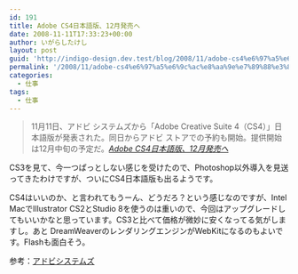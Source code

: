 ```yaml
---
id: 191
title: Adobe CS4日本語版、12月発売へ
date: 2008-11-11T17:33:23+00:00
author: いがらしたけし
layout: post
guid: 'http://indigo-design.dev.test/blog/2008/11/adobe-cs4%e6%97%a5%e6%9c%ac%e8%aa%9e%e7%89%88%e3%80%8112%e6%9c%88%e7%99%ba%e5%a3%b2%e3%81%b8/'
permalink: '/2008/11/adobe-cs4%e6%97%a5%e6%9c%ac%e8%aa%9e%e7%89%88%e3%80%8112%e6%9c%88%e7%99%ba%e5%a3%b2%e3%81%b8/'
categories:
  - 仕事
tags:
  - 仕事
---
```

<blockquote cite="http://ascii.jp/elem/000/000/187/187499/">11月11日、アドビ システムズから「Adobe Creative Suite 4（CS4）」日本語版が発表された。同日からアドビ ストアでの予約も開始。提供開始は12月中旬の予定だ。<cite><a href="http://ascii.jp/elem/000/000/187/187499/">Adobe CS4日本語版、12月発売へ</a></cite></blockquote><p>CS3を見て、今一つぱっとしない感じを受けたので、Photoshop以外導入を見送ってきたわけですが、ついにCS4日本語版も出るようです。</p><p>CS4はいいのか、と言われてもうーん、どうだろ？という感じなのですが、Intel MacでIllustrator CS2とStudio 8を使うのは重いので、今回はアップグレードしてもいいかなと思っています。CS3と比べて価格が微妙に安くなってる気がしますし。あと DreamWeaverのレンダリングエンジンがWebKitになるのもよいです。Flashも面白そう。</p><p>参考：<a href="http://www.adobe.com/jp/">アドビシステムズ</a></p>